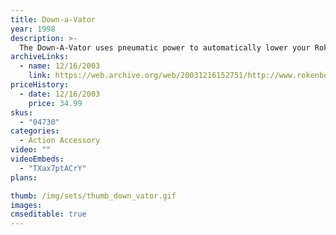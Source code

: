 ```yaml
---
title: Down-a-Vator
year: 1998
description: >-
  The Down-A-Vator uses pneumatic power to automatically lower your Rokenbok vehicle like a one-way elevator. Drive any vehicle onto the Down-A-Vator platform for a quick ride down one level. Drive off the platform, and the Down-A-Vator returns to the up position. Pneumatic action requires no power or batteries.
archiveLinks:
  - name: 12/16/2003
    link: https://web.archive.org/web/20031216152751/http://www.rokenbok.com/catalog/pd_aa_down_vator.html
priceHistory:
  - date: 12/16/2003
    price: 34.99
skus:
  - "04730"
categories: 
  - Action Accessory
video: ""
videoEmbeds:
  - "TXax7ptACrY"
plans:

thumb: /img/sets/thumb_down_vator.gif
images:
cmseditable: true
---
```

